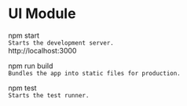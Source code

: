 # UI Module


npm start  
`Starts the development server.`  
http://localhost:3000

npm run build  
`Bundles the app into static files for production.`

npm test  
`Starts the test runner.`